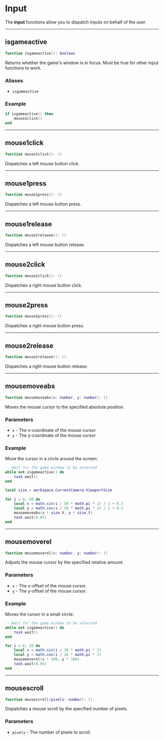 # Input

The **input** functions allow you to dispatch inputs on behalf of the user.

---

## isgameactive

```lua
function isgameactive(): boolean
```

Returns whether the game's window is in focus. Must be true for other input functions to work.

### Aliases

 * `isgameactive`

### Example

```lua
if isgameactive() then
	mouse1click()
end
```

---

## mouse1click

```lua
function mouse1click(): ()
```

Dispatches a left mouse button click.

---

## mouse1press

```lua
function mouse1press(): ()
```

Dispatches a left mouse button press.

---

## mouse1release

```lua
function mouse1release(): ()
```

Dispatches a left mouse button release.

---

## mouse2click

```lua
function mouse2click(): ()
```

Dispatches a right mouse button click.

---

## mouse2press

```lua
function mouse2press(): ()
```

Dispatches a right mouse button press.

---

## mouse2release

```lua
function mouse2release(): ()
```

Dispatches a right mouse button release.

---

## mousemoveabs

```lua
function mousemoveabs(x: number, y: number): ()
```

Moves the mouse cursor to the specified absolute position.

### Parameters

 * `x` - The x-coordinate of the mouse cursor.
 * `y` - The y-coordinate of the mouse cursor.

### Example

Move the cursor in a circle around the screen:

```lua
-- Wait for the game window to be selected
while not isgameactive() do
	task.wait()
end

local size = workspace.CurrentCamera.ViewportSize
	
for i = 0, 50 do
	local x = math.sin(i / 50 * math.pi * 2) / 2 + 0.5
	local y = math.cos(i / 50 * math.pi * 2) / 2 + 0.5
	mousemoveabs(x * size.X, y * size.Y)
	task.wait(0.05)
end
```

---

## mousemoverel

```lua
function mousemoverel(x: number, y: number): ()
```

Adjusts the mouse cursor by the specified relative amount.

### Parameters

 * `x` - The x-offset of the mouse cursor.
 * `y` - The y-offset of the mouse cursor.

### Example

Moves the cursor in a small circle:

```lua
-- Wait for the game window to be selected
while not isgameactive() do
	task.wait()
end

for i = 0, 20 do
	local x = math.sin(i / 20 * math.pi * 2)
	local y = math.cos(i / 20 * math.pi * 2)
	mousemoverel(x * 100, y * 100)
	task.wait(0.05)
end
```

---

## mousescroll

```lua
function mousescroll(pixels: number): ()
```

Dispatches a mouse scroll by the specified number of pixels.

### Parameters

 * `pixels` - The number of pixels to scroll.